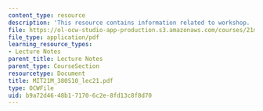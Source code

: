 ```yaml
---
content_type: resource
description: 'This resource contains information related to workshop. '
file: https://ol-ocw-studio-app-production.s3.amazonaws.com/courses/21m-380-music-and-technology-algorithmic-and-generative-music-spring-2010/b9a72d4648b171706c2e8fd13c8f8d70_MIT21M_380S10_lec21.pdf
file_type: application/pdf
learning_resource_types:
- Lecture Notes
parent_title: Lecture Notes
parent_type: CourseSection
resourcetype: Document
title: MIT21M_380S10_lec21.pdf
type: OCWFile
uid: b9a72d46-48b1-7170-6c2e-8fd13c8f8d70
---
```

